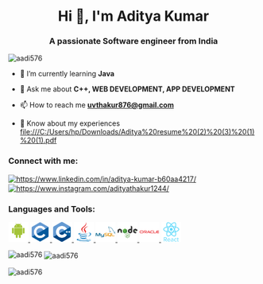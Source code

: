 <h1 align="center">Hi 👋, I'm Aditya Kumar</h1>
<h3 align="center">A passionate Software engineer from India</h3>

<p align="left"> <img src="https://komarev.com/ghpvc/?username=aadi576&label=Profile%20views&color=0e75b6&style=flat" alt="aadi576" /> </p>

- 🌱 I’m currently learning **Java**

- 💬 Ask me about **C++, WEB DEVELOPMENT, APP DEVELOPMENT**

- 📫 How to reach me **uvthakur876@gmail.com**

- 📄 Know about my experiences [file:///C:/Users/hp/Downloads/Aditya%20resume%20(2)%20(3)%20(1)%20(1).pdf](file:///C:/Users/hp/Downloads/Aditya%20resume%20(2)%20(3)%20(1)%20(1).pdf)

<h3 align="left">Connect with me:</h3>
<p align="left">
<a href="https://linkedin.com/in/https://www.linkedin.com/in/aditya-kumar-b60aa4217/" target="blank"><img align="center" src="https://raw.githubusercontent.com/rahuldkjain/github-profile-readme-generator/master/src/images/icons/Social/linked-in-alt.svg" alt="https://www.linkedin.com/in/aditya-kumar-b60aa4217/" height="30" width="40" /></a>
<a href="https://instagram.com/https://www.instagram.com/adityathakur1244/" target="blank"><img align="center" src="https://raw.githubusercontent.com/rahuldkjain/github-profile-readme-generator/master/src/images/icons/Social/instagram.svg" alt="https://www.instagram.com/adityathakur1244/" height="30" width="40" /></a>
</p>

<h3 align="left">Languages and Tools:</h3>
<p align="left"> <a href="https://developer.android.com" target="_blank" rel="noreferrer"> <img src="https://raw.githubusercontent.com/devicons/devicon/master/icons/android/android-original-wordmark.svg" alt="android" width="40" height="40"/> </a> <a href="https://www.cprogramming.com/" target="_blank" rel="noreferrer"> <img src="https://raw.githubusercontent.com/devicons/devicon/master/icons/c/c-original.svg" alt="c" width="40" height="40"/> </a> <a href="https://www.w3schools.com/cpp/" target="_blank" rel="noreferrer"> <img src="https://raw.githubusercontent.com/devicons/devicon/master/icons/cplusplus/cplusplus-original.svg" alt="cplusplus" width="40" height="40"/> </a> <a href="https://www.java.com" target="_blank" rel="noreferrer"> <img src="https://raw.githubusercontent.com/devicons/devicon/master/icons/java/java-original.svg" alt="java" width="40" height="40"/> </a> <a href="https://www.mysql.com/" target="_blank" rel="noreferrer"> <img src="https://raw.githubusercontent.com/devicons/devicon/master/icons/mysql/mysql-original-wordmark.svg" alt="mysql" width="40" height="40"/> </a> <a href="https://nodejs.org" target="_blank" rel="noreferrer"> <img src="https://raw.githubusercontent.com/devicons/devicon/master/icons/nodejs/nodejs-original-wordmark.svg" alt="nodejs" width="40" height="40"/> </a> <a href="https://www.oracle.com/" target="_blank" rel="noreferrer"> <img src="https://raw.githubusercontent.com/devicons/devicon/master/icons/oracle/oracle-original.svg" alt="oracle" width="40" height="40"/> </a> <a href="https://reactjs.org/" target="_blank" rel="noreferrer"> <img src="https://raw.githubusercontent.com/devicons/devicon/master/icons/react/react-original-wordmark.svg" alt="react" width="40" height="40"/> </a> </p>

<p><img align="left" src="https://github-readme-stats.vercel.app/api/top-langs?username=aadi576&show_icons=true&locale=en&layout=compact" alt="aadi576" /></p>

<p>&nbsp;<img align="center" src="https://github-readme-stats.vercel.app/api?username=aadi576&show_icons=true&locale=en" alt="aadi576" /></p>

<p><img align="center" src="https://github-readme-streak-stats.herokuapp.com/?user=aadi576&" alt="aadi576" /></p>
